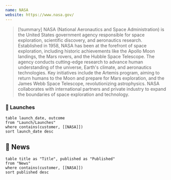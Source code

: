 ```yaml
---
name: NASA
website: https://www.nasa.gov/
---
```


>[!summary]
NASA (National Aeronautics and Space Administration) is the United States government agency responsible for space exploration, scientific discovery, and aeronautics research. Established in 1958, NASA has been at the forefront of space exploration, including historic achievements like the Apollo Moon landings, the Mars rovers, and the Hubble Space Telescope. The agency conducts cutting-edge research to advance human understanding of the universe, Earth's climate, and aeronautics technologies. Key initiatives include the Artemis program, aiming to return humans to the Moon and prepare for Mars exploration, and the James Webb Space Telescope, revolutionizing astrophysics. NASA collaborates with international partners and private industry to expand the boundaries of space exploration and technology.
### 🚀 Launches

```dataview
table launch_date, outcome
from "Launch/Launches"
where contains(customer, [[NASA]])
sort launch_date desc
```
## 📰 News
```dataview
table title as "Title", published as "Published"
from "News"
where contains(customer, [[NASA]])
sort published desc
```
